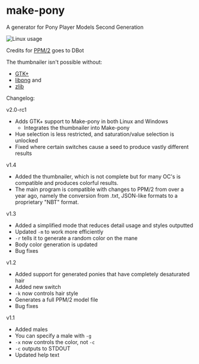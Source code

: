 # make-pony
A generator for Pony Player Models Second Generation

![Linux usage](https://i.imgur.com/ov8LUnw.png)

Credits for [PPM/2](https://git.dbot.serealia.ca/Ponyscape-open/PPM2) goes to DBot

The thumbnailer isn't possible without:
- [GTK+](https://www.gtk.org/)
- [libpng](http://www.libpng.org/pub/png/libpng.html) and
- [zlib](https://www.zlib.net/)

Changelog:

v2.0-rc1
- Adds GTK+ support to Make-pony in both Linux and Windows
	- Integrates the thumbnailer into Make-pony
- Hue selection is less restricted, and saturation/value selection is unlocked
- Fixed where certain switches cause a seed to produce vastly different results

v1.4
- Added the thumbnailer, which is not complete but for many OC's is compatible and produces colorful results.
- The main program is compatible with changes to PPM/2 from over a year ago, namely the conversion from .txt, JSON-like formats to a proprietary "NBT" format.

v1.3
- Added a simplified mode that reduces detail usage and styles outputted
- Updated `-m` to work more efficiently
- `-r` tells it to generate a random color on the mane
- Body color generation is updated
- Bug fixes

v1.2
- Added support for generated ponies that have completely desaturated hair
- Added new switch
- `-k` now controls hair style
- Generates a full PPM/2 model file
- Bug fixes

v1.1
- Added males
- You can specify a male with `-g`
- `-x` now controls the color, not `-c`
- `-c` outputs to STDOUT
- Updated help text
